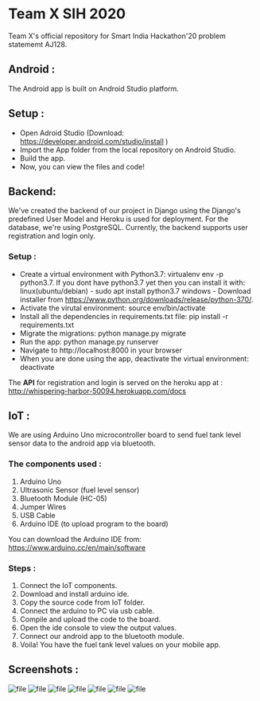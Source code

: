 # Team X SIH 2020
Team X's official repository for Smart India Hackathon'20 problem statememt AJ128.

## Android :

The Android app is built on Android Studio platform. 

## Setup :

  - Open Adroid Studio (Download: https://developer.android.com/studio/install )
  - Import the App folder from the local repository on Android Studio.
  - Build the app.
  - Now, you can view the files and code!
  
## Backend:

We've created the backend of our project in Django using the Django's predefined User Model and Heroku is used for deployment. For the database, we're using PostgreSQL. Currently, the backend supports user registration and login only. 

### Setup :
  - Create a virtual environment with Python3.7: virtualenv env -p python3.7. If you dont have python3.7 yet then you can install it with:
  linux(ubuntu/debian) - sudo apt install python3.7
   windows - Download installer from https://www.python.org/downloads/release/python-370/.
  - Activate the virutal environment: source env/bin/activate
  - Install all the dependencies in requirements.txt file: pip install -r requirements.txt
  - Migrate the migrations: python manage.py migrate
  - Run the app: python manage.py runserver
  - Navigate to http://localhost:8000 in your browser
  - When you are done using the app, deactivate the virtual environment: deactivate

The **API** for registration and login is served on the heroku app at :  http://whispering-harbor-50094.herokuapp.com/docs

## IoT :

We are using Arduino Uno microcontroller board to send fuel tank level sensor data to the android app via bluetooth.

### The components used :

1. Arduino Uno
2. Ultrasonic Sensor (fuel level sensor)
3. Bluetooth Module (HC-05)
4. Jumper Wires
5. USB Cable
6. Arduino IDE (to upload program to the board)

You can download the Arduino IDE from: https://www.arduino.cc/en/main/software

### Steps :

1. Connect the IoT components.
2. Download and install arduino ide.
3. Copy the source code from IoT folder.
4. Connect the arduino to PC via usb cable.
5. Compile and upload the code to the board.
6. Open the ide console to view the output values.
7. Connect our android app to the bluetooth module.
8. Voila! You have the fuel tank level values on your mobile app.

## Screenshots :

![file](/Android_images/1.jpeg)
![file](/Android_images/2.jpeg)
![file](/Android_images/3.jpeg)
![file](/Android_images/4.jpeg)
![file](/Android_images/5.jpeg)
![file](/Android_images/6.jpeg)
![file](/Android_images/7.jpeg)

